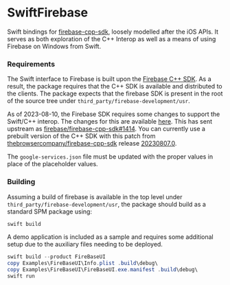 # SwiftFirebase

Swift bindings for [firebase-cpp-sdk](https://github.com/firebase/firebase-cpp-sdk), loosely modelled after the iOS APIs.  It serves as both exploration of the C++ Interop as well as a means of using Firebase on Windows from Swift.

### Requirements

The Swift interface to Firebase is built upon the [Firebase C++ SDK](https://github.com/firebase/firebase-cpp-sdk).  As a result, the package requires that the C++ SDK is available and distributed to the clients.  The package expects that the firebase SDK is present in the root of the source tree under `third_party/firebase-development/usr`.

As of 2023-08-10, the Firebase SDK requires some changes to support the Swift/C++ interop.  The changes for this are available [here](patches/0001-Add-a-couple-of-workarounds-for-Swift-on-Windows.patch).  This has sent upstream as [firebase/firebase-cpp-sdk#1414](https://github.com/firebase/firebase-cpp-sdk/pull/1414).  You can currently use a prebuilt version of the C++ SDK with this patch from [thebrowsercompany/firebase-cpp-sdk](https://github.com/thebrowsercompany/firebase-cpp-sdk) release [20230807.0](https://github.com/thebrowsercompany/firebase-cpp-sdk/releases/tag/20230807.0).

The `google-services.json` file must be updated with the proper values in place of the placeholder values.

### Building

Assuming a build of firebase is available in the top level under `third_party/firebase-development/usr`, the package should build as a standard SPM package using:
```powershell
swift build
```

A demo application is included as a sample and requires some additional setup due to the auxiliary files needing to be deployed.
```powershell
swift build --product FireBaseUI
copy Examples\FireBaseUI\Info.plist .build\debug\
copy Examples\FireBaseUI\FireBaseUI.exe.manifest .build\debug\
swift run
```

